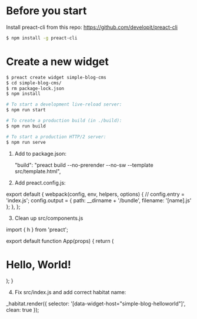 
# Before you start

Install preact-cli from this repo:
https://github.com/developit/preact-cli

```bash
$ npm install -g preact-cli
```


# Create a new widget

```bash
$ preact create widget simple-blog-cms
$ cd simple-blog-cms/
$ rm package-lock.json
$ npm install

# To start a development live-reload server:
$ npm run start

# To create a production build (in ./build):
$ npm run build

# To start a production HTTP/2 server:
$ npm run serve

```


1. Add to package.json:

    "build": "preact build --no-prerender --no-sw --template src/template.html",


2. Add preact.config.js:

export default {
    webpack(config, env, helpers, options) {
        // config.entry = 'index.js';
        config.output = {
            path: __dirname + '/bundle',
            filename: '[name].js'
        };
	},
};


3. Clean up src/components.js

import { h } from 'preact';

export default function App(props) {
  return (
    <div>
      <h1>Hello, World!</h1>
    </div>
  );
}


4. Fix src/index.js and add correct habitat name:

_habitat.render({
  selector: '[data-widget-host="simple-blog-helloworld"]',
  clean: true
});